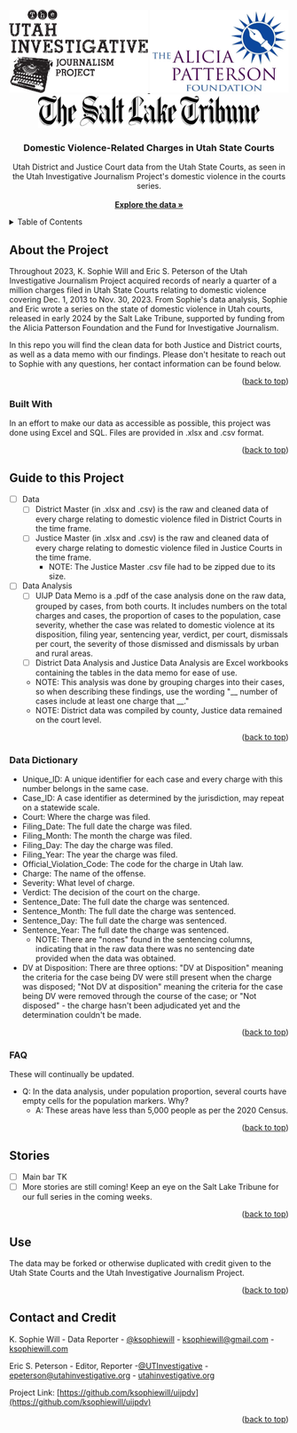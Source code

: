 <!--
*** ReadMe written by K. Sophie Will
*** Outline credit to: https://github.com/othneildrew/Best-README-Template
*** https://www.markdownguide.org/basic-syntax/#reference-style-links
-->



<!-- PROJECT LOGO -->
<br />
<div align="center">
  <a href="https://github.com/ksophiewill/uijpdv">
    <img src="logos/UIJP_logo2.jpg" alt="UIJP Logo" width="250" height="150">
    
  <a href="https://github.com/ksophiewill/uijpdv/tree/main/logos">
    <img src="logos/APF-Logo-v2.jpg" alt="APF Logo" width="250" height="150">
  </a>
<br />
<div align="center">
  <a href="https://github.com/ksophiewill/uijpdv/tree/main/logos">
    <img src="logos/sltrib.png" alt="SLTrib Logo" width="400" height="60">
    </a>

<h3 align="center">Domestic Violence-Related Charges in Utah State Courts</h3>

  <p align="center">
    Utah District and Justice Court data from the Utah State Courts, as seen in the Utah Investigative Journalism Project's domestic violence in the courts series.
    <br />
    <br />
    <a href="https://github.com/ksophiewill/uijpdv"><strong>Explore the data »</strong></a>
    <br />
  </p>
</div>



<!-- TABLE OF CONTENTS -->
<div align="left">
<details>
  <summary>Table of Contents</summary>
  <ol>
    <li>
      <a href="#about-the-project">About The Project</a>
      <ul>
        <li><a href="#built-with">Built With</a></li>
      </ul>
    <li><a href="#guide-to-this-project">Guide to this Project</a>
      <ul>
        <li><a href="#data-dictionary">Data Dictionary</a></li>
        <li><a href="#faq">FAQ</a></li>
      </ul>
    <li><a href="#use">License</a></li>
    <li><a href="#contact-and-credit">Contact and Credit</a></li>
  </ol>
</details>


<!-- ABOUT THE PROJECT -->
## About the Project

Throughout 2023, K. Sophie Will and Eric S. Peterson of the Utah Investigative Journalism Project acquired records of nearly a quarter of a million charges filed in Utah State Courts relating to domestic violence covering Dec. 1, 2013 to Nov. 30, 2023. From Sophie's data analysis, Sophie and Eric wrote a series on the state of domestic violence in Utah courts, released in early 2024 by the Salt Lake Tribune, supported by funding from the Alicia Patterson Foundation and the Fund for Investigative Journalism. 

In this repo you will find the clean data for both Justice and District courts, as well as a data memo with our findings. Please don't hesitate to reach out to Sophie with any questions, her contact information can be found below.

<p align="right">(<a href="#readme-top">back to top</a>)</p>


### Built With

In an effort to make our data as accessible as possible, this project was done using Excel and SQL. Files are provided in .xlsx and .csv format.

<p align="right">(<a href="#readme-top">back to top</a>)</p>


<!-- ROADMAP -->
## Guide to this Project

- [ ] Data
  - [ ] District Master (in .xlsx and .csv) is the raw and cleaned data of every charge relating to domestic violence filed in District Courts in the time frame.
  - [ ] Justice Master (in .xlsx and .csv) is the raw and cleaned data of every charge relating to domestic violence filed in Justice Courts in the time frame.
    - NOTE: The Justice Master .csv file had to be zipped due to its size.
- [ ] Data Analysis
  - [ ] UIJP Data Memo is a .pdf of the case analysis done on the raw data, grouped by cases, from both courts. It includes numbers on the total charges and cases, the proportion of cases to the population, case severity, whether the case was related to domestic violence at its disposition, filing year, sentencing year, verdict, per court, dismissals per court, the severity of those dismissed and dismissals by urban and rural areas.
  - [ ] District Data Analysis and Justice Data Analysis are Excel workbooks containing the tables in the data memo for ease of use.
  - NOTE: This analysis was done by grouping charges into their cases, so when describing these findings, use the wording "__ number of cases include at least one charge that __."
  - NOTE: District data was compiled by county, Justice data remained on the court level.
    
<p align="right">(<a href="#readme-top">back to top</a>)</p>

### Data Dictionary
- Unique_ID: A unique identifier for each case and every charge with this number belongs in the same case.
- Case_ID: A case identifier as determined by the jurisdiction, may repeat on a statewide scale.
- Court: Where the charge was filed.
- Filing_Date: The full date the charge was filed.
- Filing_Month: The month the charge was filed.
- Filing_Day: The day the charge was filed.
- Filing_Year: The year the charge was filed.
- Official_Violation_Code: The code for the charge in Utah law.
- Charge: The name of the offense.
- Severity: What level of charge. 
- Verdict: The decision of the court on the charge.
- Sentence_Date: The full date the charge was sentenced.
- Sentence_Month: The full date the charge was sentenced.
- Sentence_Day: The full date the charge was sentenced.
- Sentence_Year: The full date the charge was sentenced.
  - NOTE: There are "nones" found in the sentencing columns, indicating that in the raw data there was no sentencing date provided when the data was obtained.
- DV at Disposition: There are three options: "DV at Disposition" meaning the criteria for the case being DV were still present when the charge was disposed; "Not DV at disposition" meaning the criteria for the case being DV were removed through the course of the case; or "Not disposed" - the charge hasn't been adjudicated yet and the determination couldn't be made.
  
<p align="right">(<a href="#readme-top">back to top</a>)</p>

### FAQ
These will continually be updated.
- Q: In the data analysis, under population proportion, several courts have empty cells for the population markers. Why?
  - A: These areas have less than 5,000 people as per the 2020 Census.

<p align="right">(<a href="#readme-top">back to top</a>)</p>


<!-- STORIES -->
## Stories

- [ ] Main bar TK
- [ ] More stories are still coming! Keep an eye on the Salt Lake Tribune for our full series in the coming weeks.

<p align="right">(<a href="#readme-top">back to top</a>)</p>

<!-- LICENSE -->
## Use

The data may be forked or otherwise duplicated with credit given to the Utah State Courts and the Utah Investigative Journalism Project. 

<p align="right">(<a href="#readme-top">back to top</a>)</p>



<!-- CONTACT -->
## Contact and Credit

K. Sophie Will - Data Reporter - [@ksophiewill](https://twitter.com/ksophiewill) - ksophiewill@gmail.com - [ksophiewill.com](https://ksophiewill.com)

Eric S. Peterson - Editor, Reporter -[@UTInvestigative](https://twitter.com/UTInvestigative) - epeterson@utahinvestigative.org - [utahinvestigative.org](https://www.utahinvestigative.org/)

Project Link: [https://github.com/ksophiewill/uijpdv](https://github.com/ksophiewill/uijpdv)

<p align="right">(<a href="#readme-top">back to top</a>)</p>

